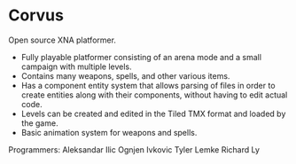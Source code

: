 Corvus
======

Open source XNA platformer.

- Fully playable platformer consisting of an arena mode and a small campaign with multiple levels.
- Contains many weapons, spells, and other various items.
- Has a component entity system that allows parsing of files in order to create entities along with their components, without having to edit actual code.
- Levels can be created and edited in the Tiled TMX format and loaded by the game.
- Basic animation system for weapons and spells.

Programmers:
Aleksandar Ilic
Ognjen Ivkovic
Tyler Lemke
Richard Ly
